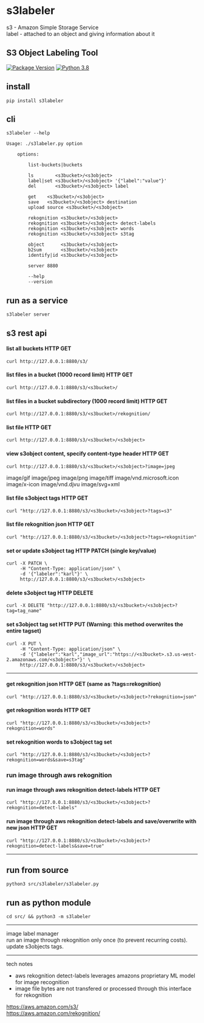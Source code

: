 
# s3labeler  

s3 - Amazon Simple Storage Service    
label - attached to an object and giving information about it    

## S3 Object Labeling Tool   

[![Package Version](https://img.shields.io/pypi/v/s3labeler.svg)](https://pypi.python.org/pypi/s3labeler/)
[![Python 3.8](https://img.shields.io/badge/python-3.8-blue.svg)](https://www.python.org/downloads/release/python-380/)


## install
```
pip install s3labeler
```

## cli  
```
s3labeler --help
```

```
Usage: ./s3labeler.py option

    options:

        list-buckets|buckets

        ls        <s3bucket>/<s3object>
        label|set <s3bucket>/<s3object> '{"label":"value"}'
        del       <s3bucket>/<s3object> label

        get    <s3bucket>/<s3object>
        save   <s3bucket>/<s3object> destination
        upload source <s3bucket>/<s3object>

        rekognition <s3bucket>/<s3object>
        rekognition <s3bucket>/<s3object> detect-labels
        rekognition <s3bucket>/<s3object> words
        rekognition <s3bucket>/<s3object> s3tag

        object      <s3bucket>/<s3object>
        b2sum       <s3bucket>/<s3object>
        identify|id <s3bucket>/<s3object>

        server 8880

        --help
        --version

```

## run as a service
```
s3labeler server
```

## s3 rest api

#### list all buckets HTTP GET
```
curl http://127.0.0.1:8880/s3/ 
```

#### list files in a bucket (1000 record limit) HTTP GET
```
curl http://127.0.0.1:8880/s3/<s3bucket>/
```

#### list files in a bucket subdirectory (1000 record limit) HTTP GET
```
curl http://127.0.0.1:8880/s3/<s3bucket>/rekognition/
```

#### list file HTTP GET
```
curl http://127.0.0.1:8880/s3/<s3bucket>/<s3object>
```

#### view s3object content, specify content-type header HTTP GET
```
curl http://127.0.0.1:8880/s3/<s3bucket>/<s3object>?image=jpeg
```
image/gif
image/jpeg
image/png
image/tiff
image/vnd.microsoft.icon
image/x-icon
image/vnd.djvu
image/svg+xml


#### list file s3object tags HTTP GET
```
curl "http://127.0.0.1:8880/s3/<s3bucket>/<s3object>?tags=s3"
```

#### list file rekognition json HTTP GET
```
curl "http://127.0.0.1:8880/s3/<s3bucket>/<s3object>?tags=rekognition"
```

#### set or update s3object tag HTTP PATCH (single key/value)
```   
curl -X PATCH \
     -H "Content-Type: application/json" \
     -d '{"labeler":"karl"}' \
     http://127.0.0.1:8880/s3/<s3bucket>/<s3object>    
```   

#### delete s3object tag HTTP DELETE
```   
curl -X DELETE "http://127.0.0.1:8880/s3/<s3bucket>/<s3object>?tag=tag_name"
```   


#### set s3object tag set HTTP PUT (Warning: this method overwrites the entire tagset)
```   
curl -X PUT \
     -H "Content-Type: application/json" \
     -d '{"labeler":"karl","image_url":"https://<s3bucket>.s3.us-west-2.amazonaws.com/<s3object>"}' \
     http://127.0.0.1:8880/s3/<s3bucket>/<s3object>    
```   

---

#### get rekognition json HTTP GET (same as ?tags=rekognition)
```
curl "http://127.0.0.1:8880/s3/<s3bucket>/<s3object>?rekognition=json"
```

#### get rekognition words HTTP GET
```
curl "http://127.0.0.1:8880/s3/<s3bucket>/<s3object>?rekognition=words"
```
 
#### set rekognition words to s3object tag set
```
curl "http://127.0.0.1:8880/s3/<s3bucket>/<s3object>?rekognition=words&save=s3tag"
```

### run image through aws rekognition

#### run image through aws rekognition detect-labels HTTP GET  
```
curl "http://127.0.0.1:8880/s3/<s3bucket>/<s3object>?rekognition=detect-labels"
```

#### run image through aws rekognition detect-labels and save/overwrite with new json HTTP GET
```
curl "http://127.0.0.1:8880/s3/<s3bucket>/<s3object>?rekognition=detect-labels&save=true"
```

---

## run from source
```
python3 src/s3labeler/s3labeler.py
```

## run as python module
```
cd src/ && python3 -m s3labeler
```

---

image label manager   
run an image through rekognition only once (to prevent recurring costs).  update s3objects tags.   

---

tech notes   
 - aws rekognition detect-labels leverages amazons proprietary ML model for image recognition   
 - image file bytes are not transfered or processed through this interface for rekognition     

https://aws.amazon.com/s3/   
https://aws.amazon.com/rekognition/    






